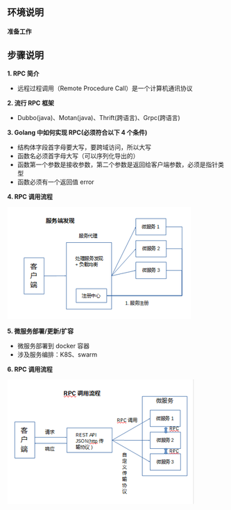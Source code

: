 ## **环境说明**

#### 准备工作

## **步骤说明**

**1. RPC 简介**

- 远程过程调用（Remote Procedure Call）是一个计算机通讯协议

**2. 流行 RPC 框架**

- Dubbo(java)、Motan(java)、Thrift(跨语言)、Grpc(跨语言)

**3. Golang 中如何实现 RPC(必须符合以下 4 个条件)**

- 结构体字段首字母要大写，要跨域访问，所以大写
- 函数名必须首字母大写（可以序列化导出的）
- 函数第一个参数是接收参数，第二个参数是返回给客户端参数，必须是指针类型
- 函数必须有一个返回值 error

**4. RPC 调用流程**

![服务端发现](../../img/go_img/ms9.png)

**5. 微服务部署/更新/扩容**

- 微服务部署到 docker 容器
- 涉及服务编排：K8S、swarm

**6. RPC 调用流程**

![调用流程](../../img/go_img/ms10.png)
